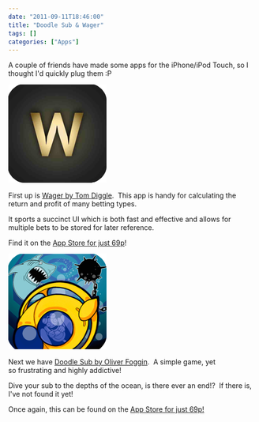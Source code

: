 ```yaml
---
date: "2011-09-11T18:46:00"
title: "Doodle Sub & Wager"
tags: []
categories: ["Apps"]
---
```


A couple of friends have made some apps for the iPhone/iPod Touch, so I thought I'd quickly plug them :P 
 
![alt text](wager.png "Wager")

First up is [Wager by Tom Diggle][2].  This app is handy for calculating the return and profit of many betting types. 
 
It sports a succinct UI which is both fast and effective and allows for multiple bets to be stored for later reference. 
 
Find it on the [App Store for just 69p][3]! 
 
![alt text](doodle_sub_main.png "Doodle Sub main screen") 
 
Next we have [Doodle Sub by Oliver Foggin][5].  A simple game, yet so frustrating and highly addictive! 
 
Dive your sub to the depths of the ocean, is there ever an end!?  If there is, I've not found it yet! 
 
Once again, this can be found on the [App Store for just 69p!][6]

  [2]: http://idlegeniussw.com/
  [3]: http://itunes.apple.com/gb/app/wager/id378869159?mt=8
  [5]: http://onemangames.wordpress.com/
  [6]: http://itunes.apple.com/gb/app/doodle-sub/id453622290?mt=8
